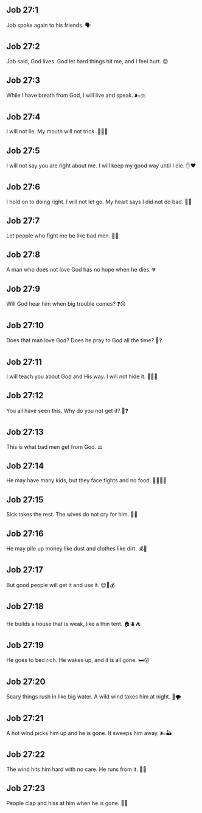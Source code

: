 ## Job 27:1
Job spoke again to his friends. 🗣️
## Job 27:2
Job said, God lives. God let hard things hit me, and I feel hurt. 😔
## Job 27:3
While I have breath from God, I will live and speak. 🌬️🫁
## Job 27:4
I will not lie. My mouth will not trick. 🙅‍♂️👄
## Job 27:5
I will not say you are right about me. I will keep my good way until I die. ✋❤️
## Job 27:6
I hold on to doing right. I will not let go. My heart says I did not do bad. 💪😊
## Job 27:7
Let people who fight me be like bad men. 🚫😠
## Job 27:8
A man who does not love God has no hope when he dies. 💔
## Job 27:9
Will God hear him when big trouble comes? ❓😢
## Job 27:10
Does that man love God? Does he pray to God all the time? 🙏❓
## Job 27:11
I will teach you about God and His way. I will not hide it. 🧑‍🏫📖
## Job 27:12
You all have seen this. Why do you not get it? 👀❓
## Job 27:13
This is what bad men get from God. ⚖️
## Job 27:14
He may have many kids, but they face fights and no food. 🧒🧒🍞❌
## Job 27:15
Sick takes the rest. The wives do not cry for him. 🤒😶
## Job 27:16
He may pile up money like dust and clothes like dirt. 💰👕
## Job 27:17
But good people will get it and use it. 😊👕💰
## Job 27:18
He builds a house that is weak, like a thin tent. 🏠🪲⛺
## Job 27:19
He goes to bed rich. He wakes up, and it is all gone. 🛏️😲
## Job 27:20
Scary things rush in like big water. A wild wind takes him at night. 🌊🌪️
## Job 27:21
A hot wind picks him up and he is gone. It sweeps him away. 🌬️🏜️
## Job 27:22
The wind hits him hard with no care. He runs from it. 💨😨
## Job 27:23
People clap and hiss at him when he is gone. 👏😠
